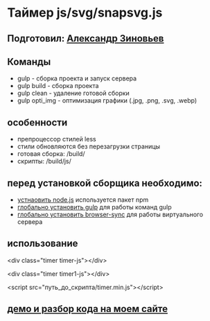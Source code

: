 Таймер js/svg/snapsvg.js
=====================

Подготовил: [Александр Зиновьев](http://uzinok.ru/)
-----------------------------------

Команды
-----------------------------------

* gulp - сборка проекта и запуск сервера
* gulp build - сборка проекта
* gulp clean - удаление готовой сборки
* gulp opti_img - оптимизация графики (.jpg, .png, .svg, .webp)

особенности
-----------------------------------

* препроцессор стилей less
* стили обновляются без перезагрузки страницы
* готовая сборка: /build/
* скрипты: /build/js/

перед установкой сборщика необходимо:
-----------------------------------

* [устнаовить node.js](https://nodejs.org/) используется пакет npm
* [глобально установить gulp](https://gulpjs.com/) для работы команд gulp
* [глобально установить browser-sync](https://browsersync.io/) для работы виртуального сервера

использование
-----------------------------------

  &lt;div class="timer timer-js"&gt;&lt;/div&gt;
  
  &lt;div class="timer timer1-js"&gt;&lt;/div&gt;
  
  &lt;script src="путь_до_скрипта/timer.min.js"&gt;&lt;/script&gt;
  
  
  <script><br>
  <br>
    window.onload = function () {<br>
<br>

      var<br>
        <br>
        // блок в котором будет таймер<br>
        myBlockTimer = document.querySelector(".timer-js"),<br>
        <br>
        // старт для обратного отсчета<br>
        // часы<br>
        hh = 111, // 99<br>
        // минуты<br>
        mm = 12,<br>
        // секунды<br>
        ss = 13;<br>
<br>
      svgTimer(myBlockTimer, hh, mm, ss);<br>
<br>
      // время по умолчанию 15 минут<br>
      svgTimer(document.querySelector(".timer1-js"));<br>
<br>
    };<br>
    <br>
  </script>
  
  [демо и разбор кода на моем сайте](http://uzinok.ru/js_demo/timer-snapsvg/)
-----------------------------------

